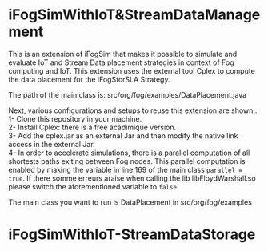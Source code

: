 # iFogSimWithIoT&StreamDataManagement

This is an extension of iFogSim that makes it possible to simulate and evaluate IoT and Stream Data placement strategies in context of Fog computing and IoT. This extension uses the external tool Cplex to compute the data placement for the iFogStorSLA Strategy.  

The path  of the main class is: src/org/fog/examples/DataPlacement.java

Next, various configurations and setups to reuse this extension are shown : 
1- Clone this repository in your machine.  
2- Install Cplex: there is a free acadimique version.  
3- Add the cplex.jar as an external Jar and then modify the native link access in the external Jar.  
4- In order to accelerate simulations, there is a parallel computation of all shortests paths exiting between Fog nodes. This parallel computation is enabled by making the variable in line 169 of the main class `parallel = true`. If there somme erreurs araise when calling the lib libFloydWarshall.so please switch the aforementioned variable to `false`. 

The main class you want to run is DataPlacement in src/org/fog/examples
# iFogSimWithIoT-StreamDataStorage
